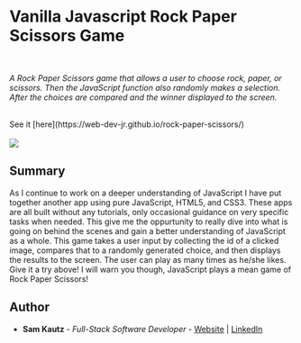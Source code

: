 # Vanilla Javascript Rock Paper Scissors Game

<br>

_A Rock Paper Scissors game that allows a user to choose rock, paper, or scissors. Then the JavaScript function also randomly makes a selection.
After the choices are compared and the winner displayed to the screen._

<br>
See it [here](https://web-dev-jr.github.io/rock-paper-scissors/)
<br>
<br>
<image src="images/readme-pic.PNG">
  
## Summary

As I continue to work on a deeper understanding of JavaScript I have put together another app using pure JavaScript, HTML5, and CSS3. 
These apps are all built without any tutorials, only occasional guidance on very specific tasks when needed. This give me the oppurtunity
to really dive into what is going on behind the scenes and gain a better understanding of JavaScript as a whole. 
This game takes a user input by collecting the id of a clicked image, compares that to a randomly generated choice, and then displays the
results to the screen. The user can play as many times as he/she likes. Give it a try above! I will warn you though, JavaScript plays a mean
game of Rock Paper Scissors!

## Author

* **Sam Kautz** - *Full-Stack Software Developer* - [Website](https://samkautzresume.dev/) | [LinkedIn](https://www.linkedin.com/in/sam-k-64455416a/)

